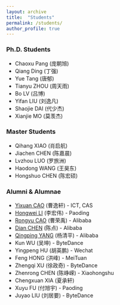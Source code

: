 ```yaml
---
layout: archive
title:  "Students"
permalink: /students/
author_profile: true
---
```



### Ph.D. Students
+ Chaoxu Pang (庞朝旭)
+ Qiang Ding (丁强)
+ Yue Tang (唐郁)
+ Tianyu ZHOU (周天雨)
+ Bo LV (吕博)
+ Yifan LIU (刘逸凡)
+ Shaojie DAI (代少杰)
+ Xianjie MO (莫羡杰)


### Master Students
+ Qihang XIAO (肖启航)
+ Jiachen CHEN (陈嘉晨)
+ Lvzhou LUO (罗旅洲)
+ Haodong WANG (王昊东)
+ Hongshuo CHEN (陈宏硕)


### Alumni & Alumnae
+ [Yixuan CAO](http://yixuancao.github.io/) (曹逸轩) - ICT, CAS
+ [Hongwei LI](https://hw446.github.io/) (李宏伟) - Paoding
+ [Rongyu CAO](https://github.com/persistforever) (曹荣禹) - Alibaba
+ [Dian CHEN](https://github.com/okcd00) (陈点) - Alibaba
+ [Qingping YANG](https://github.com/qingping95) (杨清平) - Alibaba
+ Kun WU (吴坤) - ByteDance
+ Yingpeng HU (胡英鹏) - Wechat
+ Feng HONG (洪峰) - MeiTuan
+ Zhengqi XU (徐政奇) - ByteDance
+ Zhenrong CHEN (陈峥嵘) - Xiaohongshu
+ Chengxuan XIA (夏承轩) 
+ Xuyu FU (付旭宇) - Paoding
+ Juyao LIU (刘居要) - ByteDance

